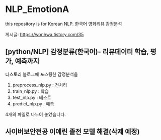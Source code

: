 # NLP_EmotionA
this repository is for Korean NLP.  한국어 영화리뷰 감정분석

게시글: https://wonhwa.tistory.com/35
## [python/NLP] 감정분류(한국어)- 리뷰데이터 학습, 평가, 예측까지
티스토리 블로그에 포스팅한 감정분석을

1. preprocess_nlp.py : 전처리
2. train_nlp.py : 학습
3. test_nlp.py : 테스트
4. predict_nlp.py : 예측

4개의 파일로 나누어 놓았습니다.


## 사이버보안전공 이예린 졸전 모델 해결(삭제 예정)

